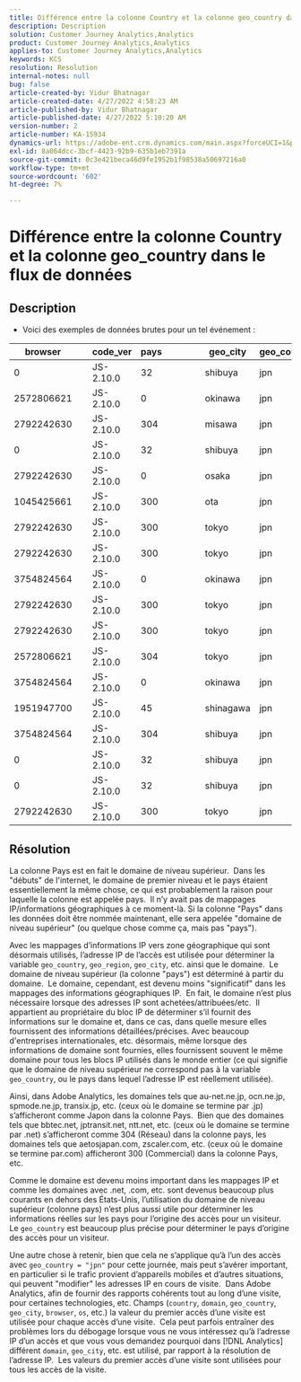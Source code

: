 ```yaml
---
title: Différence entre la colonne Country et la colonne geo_country dans le flux de données
description: Description
solution: Customer Journey Analytics,Analytics
product: Customer Journey Analytics,Analytics
applies-to: Customer Journey Analytics,Analytics
keywords: KCS
resolution: Resolution
internal-notes: null
bug: false
article-created-by: Vidur Bhatnagar
article-created-date: 4/27/2022 4:58:23 AM
article-published-by: Vidur Bhatnagar
article-published-date: 4/27/2022 5:10:20 AM
version-number: 2
article-number: KA-15934
dynamics-url: https://adobe-ent.crm.dynamics.com/main.aspx?forceUCI=1&pagetype=entityrecord&etn=knowledgearticle&id=d82587a9-e6c5-ec11-a7b6-0022480a10ee
exl-id: 8a064dcc-3bcf-4423-92b9-635b1eb7391a
source-git-commit: 0c3e421beca46d9fe1952b1f98538a50697216a0
workflow-type: tm+mt
source-wordcount: '602'
ht-degree: 7%

---
```


# Différence entre la colonne Country et la colonne geo_country dans le flux de données

## Description


- Voici des exemples de données brutes pour un tel événement :



| browser |   | code_ver | pays |   |   |   | geo_city | geo_country |   |   |   |   |
| --- | --- | --- | --- | --- | --- | --- | --- | --- | --- | --- | --- | --- |
| 0 |   | JS-2.10.0 | 32 |   |   |   | shibuya | jpn |   |   |   |   |
| 2572806621 |   | JS-2.10.0 | 0 |   |   |   | okinawa | jpn |   |   |   |   |
| 2792242630 |   | JS-2.10.0 | 304 |   |   |   | misawa | jpn |   |   |   |   |
| 0 |   | JS-2.10.0 | 32 |   |   |   | shibuya | jpn |   |   |   |   |
| 2792242630 |   | JS-2.10.0 | 0 |   |   |   | osaka | jpn |   |   |   |   |
| 1045425661 |   | JS-2.10.0 | 300 |   |   |   | ota | jpn |   |   |   |   |
| 2792242630 |   | JS-2.10.0 | 300 |   |   |   | tokyo | jpn |   |   |   |   |
| 2792242630 |   | JS-2.10.0 | 300 |   |   |   | tokyo | jpn |   |   |   |   |
| 3754824564 |   | JS-2.10.0 | 0 |   |   |   | okinawa | jpn |   |   |   |   |
| 2792242630 |   | JS-2.10.0 | 300 |   |   |   | tokyo | jpn |   |   |   |   |
| 2792242630 |   | JS-2.10.0 | 300 |   |   |   | tokyo | jpn |   |   |   |   |
| 2572806621 |   | JS-2.10.0 | 304 |   |   |   | tokyo | jpn |   |   |   |   |
| 3754824564 |   | JS-2.10.0 | 0 |   |   |   | okinawa | jpn |   |   |   |   |
| 1951947700 |   | JS-2.10.0 | 45 |   |   |   | shinagawa | jpn |   |   |   |   |
| 3754824564 |   | JS-2.10.0 | 304 |   |   |   | shibuya | jpn |   |   |   |   |
| 0 |   | JS-2.10.0 | 32 |   |   |   | shibuya | jpn |   |   |   |   |
| 0 |   | JS-2.10.0 | 32 |   |   |   | shibuya | jpn |   |   |   |   |
| 2792242630 |   | JS-2.10.0 | 300 |   |   |   | tokyo | jpn |   |   |   |   |





## Résolution


La colonne Pays est en fait le domaine de niveau supérieur.  Dans les &quot;débuts&quot; de l&#39;internet, le domaine de premier niveau et le pays étaient essentiellement la même chose, ce qui est probablement la raison pour laquelle la colonne est appelée pays.  Il n’y avait pas de mappages IP/informations géographiques à ce moment-là. Si la colonne &quot;Pays&quot; dans les données doit être nommée maintenant, elle sera appelée &quot;domaine de niveau supérieur&quot; (ou quelque chose comme ça, mais pas &quot;pays&quot;).

Avec les mappages d’informations IP vers zone géographique qui sont désormais utilisés, l’adresse IP de l’accès est utilisée pour déterminer la variable `geo_country`, `geo_region`, `geo_city`, etc. ainsi que le domaine.  Le domaine de niveau supérieur (la colonne &quot;pays&quot;) est déterminé à partir du domaine.  Le domaine, cependant, est devenu moins &quot;significatif&quot; dans les mappages des informations géographiques IP.  En fait, le domaine n’est plus nécessaire lorsque des adresses IP sont achetées/attribuées/etc.  Il appartient au propriétaire du bloc IP de déterminer s’il fournit des informations sur le domaine et, dans ce cas, dans quelle mesure elles fournissent des informations détaillées/précises. Avec beaucoup d&#39;entreprises internationales, etc. désormais, même lorsque des informations de domaine sont fournies, elles fournissent souvent le même domaine pour tous les blocs IP utilisés dans le monde entier (ce qui signifie que le domaine de niveau supérieur ne correspond pas à la variable `geo_country`, ou le pays dans lequel l’adresse IP est réellement utilisée).

Ainsi, dans Adobe Analytics, les domaines tels que au-net.ne.jp, ocn.ne.jp, spmode.ne.jp, transix.jp, etc. (ceux où le domaine se termine par .jp) s’afficheront comme Japon dans la colonne Pays.  Bien que des domaines tels que bbtec.net, jptransit.net, ntt.net, etc. (ceux où le domaine se termine par .net) s’afficheront comme 304 (Réseau) dans la colonne pays, les domaines tels que aetosjapan.com, zscaler.com, etc. (ceux où le domaine se termine par.com) afficheront 300 (Commercial) dans la colonne Pays, etc.

Comme le domaine est devenu moins important dans les mappages IP et comme les domaines avec .net, .com, etc. sont devenus beaucoup plus courants en dehors des États-Unis, l’utilisation du domaine de niveau supérieur (colonne pays) n’est plus aussi utile pour déterminer les informations réelles sur les pays pour l’origine des accès pour un visiteur. Le `geo_country` est beaucoup plus précise pour déterminer le pays d’origine des accès pour un visiteur.

Une autre chose à retenir, bien que cela ne s’applique qu’à l’un des accès avec `geo_country = "jpn"` pour cette journée, mais peut s’avérer important, en particulier si le trafic provient d’appareils mobiles et d’autres situations, qui peuvent &quot;modifier&quot; les adresses IP en cours de visite.  Dans Adobe Analytics, afin de fournir des rapports cohérents tout au long d’une visite, pour certaines technologies, etc. Champs (`country`, `domain`, `geo_country`, `geo_city`, `browser`, `os`, etc.) la valeur du premier accès d’une visite est utilisée pour chaque accès d’une visite.  Cela peut parfois entraîner des problèmes lors du débogage lorsque vous ne vous intéressez qu’à l’adresse IP d’un accès et que vous vous demandez pourquoi dans [!DNL Analytics] différent `domain`, `geo_city`, etc. est utilisé, par rapport à la résolution de l’adresse IP.  Les valeurs du premier accès d’une visite sont utilisées pour tous les accès de la visite.
